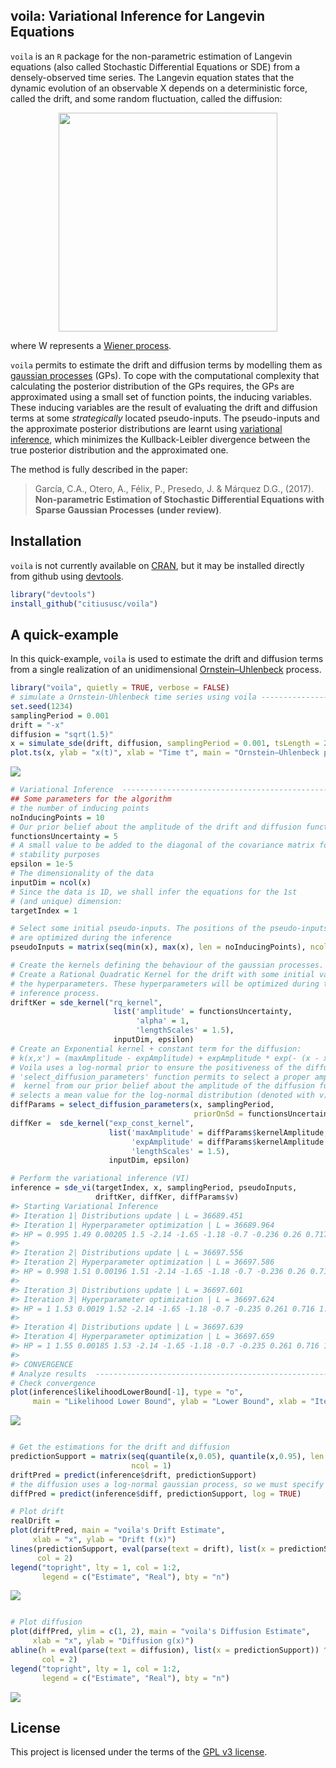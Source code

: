 
voila: Variational Inference for Langevin Equations
---------------------------------------------------

`voila` is an `R` package for the non-parametric estimation of Langevin equations (also called Stochastic Differential Equations or SDE) from a densely-observed time series. The Langevin equation states that the dynamic evolution of an observable X depends on a deterministic force, called the drift, and some random fluctuation, called the diffusion:

<img src=README-figures/langevin_annotated.png width=350 style="display: block; margin: auto;" >

where W represents a [Wiener process](https://en.wikipedia.org/wiki/Wiener_process).

`voila` permits to estimate the drift and diffusion terms by modelling them as [gaussian processes](http://katbailey.github.io/post/gaussian-processes-for-dummies/) (GPs). To cope with the computational complexity that calculating the posterior distribution of the GPs requires, the GPs are approximated using a small set of function points, the inducing variables. These inducing variables are the result of evaluating the drift and diffusion terms at some *strategically* located pseudo-inputs. The pseudo-inputs and the approximate posterior distributions are learnt using [variational inference](http://blog.evjang.com/2016/08/variational-bayes.html), which minimizes the Kullback-Leibler divergence between the true posterior distribution and the approximated one.

The method is fully described in the paper:

> García, C.A., Otero, A., Félix, P., Presedo, J. & Márquez D.G., (2017). **Non-parametric Estimation of Stochastic Differential Equations with Sparse Gaussian Processes** **(under review)**.

Installation
------------

`voila` is not currently available on [CRAN](http://cran.r-project.org/), but it may be installed directly from github using [devtools](https://github.com/hadley/devtools).

``` r
library("devtools")
install_github("citiususc/voila")
```

A quick-example
---------------

In this quick-example, `voila` is used to estimate the drift and diffusion terms
from a single realization of an unidimensional [Ornstein–Uhlenbeck](https://en.wikipedia.org/wiki/Ornstein%E2%80%93Uhlenbeck_process) process.

``` r
library("voila", quietly = TRUE, verbose = FALSE)
# simulate a Ornstein-Uhlenbeck time series using voila ---------------------
set.seed(1234)
samplingPeriod = 0.001
drift = "-x"
diffusion = "sqrt(1.5)"
x = simulate_sde(drift, diffusion, samplingPeriod = 0.001, tsLength = 20000)
plot.ts(x, ylab = "x(t)", xlab = "Time t", main = "Ornstein–Uhlenbeck process")
```

<img src="README-figures/ornstein_example-1.png" style="display: block; margin: auto;" />

``` r
# Variational Inference  ----------------------------------------------------
## Some parameters for the algorithm
# the number of inducing points
noInducingPoints = 10 
# Our prior belief about the amplitude of the drift and diffusion functions
functionsUncertainty = 5 
# A small value to be added to the diagonal of the covariance matrix for
# stability purposes
epsilon = 1e-5
# The dimensionality of the data
inputDim = ncol(x)
# Since the data is 1D, we shall infer the equations for the 1st
# (and unique) dimension:
targetIndex = 1

# Select some initial pseudo-inputs. The positions of the pseudo-inputs
# are optimized during the inference
pseudoInputs = matrix(seq(min(x), max(x), len = noInducingPoints), ncol = 1)

# Create the kernels defining the behaviour of the gaussian processes. 
# Create a Rational Quadratic Kernel for the drift with some initial values for
# the hyperparameters. These hyperparameters will be optimized during the 
# inference process.
driftKer = sde_kernel("rq_kernel",
                       list('amplitude' = functionsUncertainty,
                            'alpha' = 1,
                            'lengthScales' = 1.5),
                       inputDim, epsilon)
# Create an Exponential kernel + constant term for the diffusion:
# k(x,x') = (maxAmplitude - expAmplitude) + expAmplitude * exp(- (x - x') ^ 2 / (2 * lengthScale))
# Voila uses a log-normal prior to ensure the positiveness of the diffusion. The 
# 'select_diffusion_parameters' function permits to select a proper amplitude for the
#  kernel from our prior belief about the amplitude of the diffusion function. It also
# selects a mean value for the log-normal distribution (denoted with v)
diffParams = select_diffusion_parameters(x, samplingPeriod, 
                                         priorOnSd = functionsUncertainty)
diffKer =  sde_kernel("exp_const_kernel",
                      list('maxAmplitude' = diffParams$kernelAmplitude,
                           'expAmplitude' = diffParams$kernelAmplitude * 1e-3,
                           'lengthScales' = 1.5),
                      inputDim, epsilon)

# Perform the variational inference (VI)
inference = sde_vi(targetIndex, x, samplingPeriod, pseudoInputs, 
                   driftKer, diffKer, diffParams$v)
#> Starting Variational Inference
#> Iteration 1| Distributions update | L = 36689.451
#> Iteration 1| Hyperparameter optimization | L = 36689.964
#> HP = 0.995 1.49 0.00205 1.5 -2.14 -1.65 -1.18 -0.7 -0.236 0.26 0.717 1.19 1.69 2.16 -0.851 
#> 
#> Iteration 2| Distributions update | L = 36697.556
#> Iteration 2| Hyperparameter optimization | L = 36697.586
#> HP = 0.998 1.51 0.00196 1.51 -2.14 -1.65 -1.18 -0.7 -0.236 0.26 0.716 1.19 1.69 2.16 -0.841 
#> 
#> Iteration 3| Distributions update | L = 36697.601
#> Iteration 3| Hyperparameter optimization | L = 36697.624
#> HP = 1 1.53 0.0019 1.52 -2.14 -1.65 -1.18 -0.7 -0.235 0.261 0.716 1.19 1.69 2.16 -0.83 
#> 
#> Iteration 4| Distributions update | L = 36697.639
#> Iteration 4| Hyperparameter optimization | L = 36697.659
#> HP = 1 1.55 0.00185 1.53 -2.14 -1.65 -1.18 -0.7 -0.235 0.261 0.716 1.19 1.69 2.16 -0.818 
#> 
#> CONVERGENCE
# Analyze results  --------------------------------------------------------
# Check convergence
plot(inference$likelihoodLowerBound[-1], type = "o",
     main = "Likelihood Lower Bound", ylab = "Lower Bound", xlab = "Iteration")
```

<img src="README-figures/ornstein_example-2.png" style="display: block; margin: auto;" />

``` r

# Get the estimations for the drift and diffusion
predictionSupport = matrix(seq(quantile(x,0.05), quantile(x,0.95), len = 100),
                           ncol = 1)
driftPred = predict(inference$drift, predictionSupport)
# the diffusion uses a log-normal gaussian process, so we must specify log = TRUE
diffPred = predict(inference$diff, predictionSupport, log = TRUE)

# Plot drift
realDrift = 
plot(driftPred, main = "voila's Drift Estimate",
     xlab = "x", ylab = "Drift f(x)")
lines(predictionSupport, eval(parse(text = drift), list(x = predictionSupport)),
      col = 2)
legend("topright", lty = 1, col = 1:2,
       legend = c("Estimate", "Real"), bty = "n")
```

<img src="README-figures/ornstein_example-3.png" style="display: block; margin: auto;" />

``` r

# Plot diffusion
plot(diffPred, ylim = c(1, 2), main = "voila's Diffusion Estimate",
     xlab = "x", ylab = "Diffusion g(x)")
abline(h = eval(parse(text = diffusion), list(x = predictionSupport)) ^ 2,
       col = 2)
legend("topright", lty = 1, col = 1:2,
       legend = c("Estimate", "Real"), bty = "n")
```

<img src="README-figures/ornstein_example-4.png" style="display: block; margin: auto;" />

License
-------

This project is licensed under the terms of the [GPL v3 license](LICENSE).
